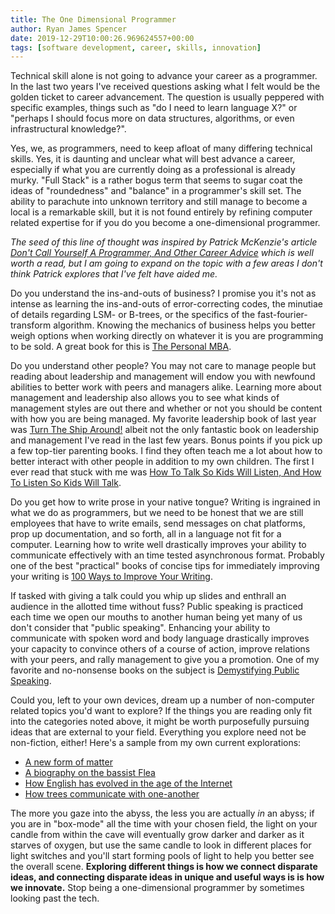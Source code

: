 ```yaml
---
title: The One Dimensional Programmer
author: Ryan James Spencer
date: 2019-12-29T10:00:26.969624557+00:00
tags: [software development, career, skills, innovation]
---
```


Technical skill alone is not going to advance your career as a programmer. In
the last two years I've received questions asking what I felt would be the
golden ticket to career advancement. The question is usually peppered with
specific examples, things such as "do I need to learn language X?" or "perhaps I
should focus more on data structures, algorithms, or even infrastructural
knowledge?".

Yes, we, as programmers, need to keep afloat of many differing technical skills.
Yes, it is daunting and unclear what will best advance a career, especially if
what you are currently doing as a professional is already murky. "Full Stack" is
a rather bogus term that seems to sugar coat the ideas of "roundedness" and
"balance" in a programmer's skill set. The ability to parachute into unknown
territory and still manage to become a local is a remarkable skill, but it is
not found entirely by refining computer related expertise for if you do you
become a one-dimensional programmer.

_The seed of this line of thought was inspired by Patrick McKenzie's article
[Don't Call Yourself A Programmer, And Other Career
Advice](https://www.kalzumeus.com/2011/10/28/dont-call-yourself-a-programmer/)
which is well worth a read, but I am going to expand on the topic with a few
areas I don't think Patrick explores that I've felt have aided me._

Do you understand the ins-and-outs of business? I promise you it's not as
intense as learning the ins-and-outs of error-correcting codes, the minutiae of
details regarding LSM- or B-trees, or the specifics of the
fast-fourier-transform algorithm. Knowing the mechanics of business helps you
better weigh options when working directly on whatever it is you are programming
to be sold. A great book for this is [The Personal
MBA](https://www.goodreads.com/book/show/9512985-the-personal-mba).

Do you understand other people? You may not care to manage people but reading
about leadership and management will endow you with newfound abilities to better
work with peers and managers alike. Learning more about management and
leadership also allows you to see what kinds of management styles are out there
and whether or not you should be content with how you are being managed. My
favorite leadership book of last year was [Turn The Ship
Around!](https://www.goodreads.com/book/show/16158601-turn-the-ship-around)
albeit not the only fantastic book on leadership and management I've read in the
last few years. Bonus points if you pick up a few top-tier parenting books. I
find they often teach me a lot about how to better interact with other people in
addition to my own children. The first I ever read that stuck with me was [How
To Talk So Kids Will Listen, And How To Listen So Kids Will Talk](https://www.goodreads.com/book/show/769016.How_to_Talk_So_Kids_Will_Listen_Listen_So_Kids_Will_Talk?from_search=true&qid=A20YKgAad8&rank=1).

Do you get how to write prose in your native tongue? Writing is ingrained in
what we do as programmers, but we need to be honest that we are still employees
that have to write emails, send messages on chat platforms, prop up
documentation, and so forth, all in a language not fit for a computer. Learning
how to write well drastically improves your ability to communicate effectively
with an time tested asynchronous format. Probably one of the best "practical"
books of concise tips for immediately improving your writing is [100 Ways to
Improve Your Writing](https://www.goodreads.com/book/show/41769546-100-ways-to-improve-your-writing-updated?from_search=true&qid=0bszRxf7vW&rank=3).

If tasked with giving a talk could you whip up slides and enthrall an audience
in the allotted time without fuss? Public speaking is practiced each time we
open our mouths to another human being yet many of us don't consider that
"public speaking". Enhancing your ability to communicate with spoken word and
body language drastically improves your capacity to convince others of a course
of action, improve relations with your peers, and rally management to give you a
promotion. One of my favorite and no-nonsense books on the subject is
[Demystifying Public Speaking](https://www.goodreads.com/book/show/32784222-demystifying-public-speaking).

Could you, left to your own devices, dream up a number of non-computer related
topics you'd want to explore? If the things you are reading only fit into the
categories noted above, it might be worth purposefully pursuing ideas that are
external to your field. Everything you explore need not be non-fiction, either!
Here's a sample from my own current explorations:

* [A new form of matter](https://www.goodreads.com/book/show/35297608-the-second-kind-of-impossible?from_search=true&qid=nXScUtfJXZ&rank=1)
* [A biography on the bassist Flea](https://www.goodreads.com/book/show/39667068-acid-for-the-children?ac=1&from_search=true&qid=iYB5JCa0eO&rank=1)
* [How English has evolved in the age of the Internet](https://www.goodreads.com/book/show/36739320-because-internet?from_search=true&qid=c5tPDh71fD&rank=1)
* [How trees communicate with one-another](https://www.goodreads.com/book/show/28256439-the-hidden-life-of-trees?from_search=true&qid=QvC55VC7MR&rank=1)

The more you gaze into the abyss, the less you are actually _in_ an abyss; if
you are in "box-mode" all the time with your chosen field, the light on your
candle from within the cave will eventually grow darker and darker as it starves
of oxygen, but use the same candle to look in different places for light
switches and you'll start forming pools of light to help you better see the
overall scene. **Exploring different things is how we connect disparate ideas,
and connecting disparate ideas in unique and useful ways is is how we
innovate.** Stop being a one-dimensional programmer by sometimes looking past
the tech.
